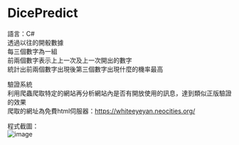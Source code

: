 # DicePredict
語言：C#  
透過以往的開骰數據  
每三個數字為一組  
前兩個數字表示上上一次及上一次開出的數字  
統計出前兩個數字出現後第三個數字出現什麼的機率最高  
  
驗證系統  
利用爬蟲爬取特定的網站再分析網站內是否有開放使用的訊息，達到類似正版驗證的效果  
爬取的網址為免費html伺服器：https://whiteeyeyan.neocities.org/  
  
程式截圖：  
![image](https://github.com/WhiteEyeYan/DicePredict/blob/main/screenshot/screenshot.jpg)  
